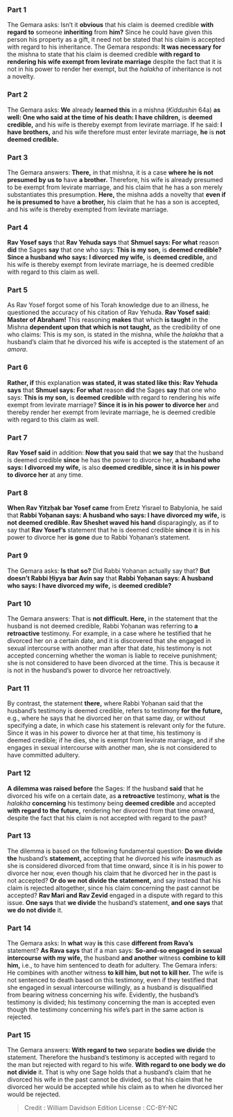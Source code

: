 
### Part 1
The Gemara asks: Isn’t it <b>obvious</b> that his claim is deemed credible <b>with regard to</b> someone <b>inheriting</b> from <b>him?</b> Since he could have given this person his property as a gift, it need not be stated that his claim is accepted with regard to his inheritance. The Gemara responds: <b>It was necessary for</b> the mishna to state that his claim is deemed credible <b>with regard to rendering his wife exempt from levirate marriage</b> despite the fact that it is not in his power to render her exempt, but the <i>halakha</i> of inheritance is not a novelty.

### Part 2
The Gemara asks: <b>We</b> already <b>learned this</b> in a mishna (<i>Kiddushin</i> 64a) <b>as well: One who said at the time of his death: I have children,</b> is <b>deemed credible,</b> and his wife is thereby exempt from levirate marriage. If he said: <b>I have brothers,</b> and his wife therefore must enter levirate marriage, <b>he</b> is <b>not deemed credible.</b>

### Part 3
The Gemara answers: <b>There,</b> in that mishna, it is a case <b>where he is not presumed by us to</b> have <b>a brother.</b> Therefore, his wife is already presumed to be exempt from levirate marriage, and his claim that he has a son merely substantiates this presumption. <b>Here,</b> the mishna adds a novelty that <b>even if he is presumed to</b> have <b>a brother,</b> his claim that he has a son is accepted, and his wife is thereby exempted from levirate marriage.

### Part 4
<b>Rav Yosef says</b> that <b>Rav Yehuda says</b> that <b>Shmuel says: For what</b> reason <b>did</b> the Sages <b>say</b> that one who says: <b>This is my son,</b> is <b>deemed credible? Since a husband who says: I divorced my wife,</b> is <b>deemed credible,</b> and his wife is thereby exempt from levirate marriage, he is deemed credible with regard to this claim as well.

### Part 5
As Rav Yosef forgot some of his Torah knowledge due to an illness, he questioned the accuracy of his citation of Rav Yehuda. <b>Rav Yosef said: Master of Abraham!</b> This reasoning <b>makes</b> that which <b>is taught</b> in the Mishna <b>dependent upon that which is not taught,</b> as the credibility of one who claims: This is my son, is stated in the mishna, while the <i>halakha</i> that a husband’s claim that he divorced his wife is accepted is the statement of an <i>amora</i>.

### Part 6
<b>Rather, if</b> this explanation <b>was stated, it was stated like this: Rav Yehuda says</b> that <b>Shmuel says: For what</b> reason <b>did</b> the Sages <b>say</b> that one who says: <b>This is my son,</b> is <b>deemed credible</b> with regard to rendering his wife exempt from levirate marriage? <b>Since it is in his power to divorce her</b> and thereby render her exempt from levirate marriage, he is deemed credible with regard to this claim as well.

### Part 7
<b>Rav Yosef said</b> in addition: <b>Now that you said</b> that <b>we say</b> that the husband is deemed credible <b>since</b> he has the power to divorce her, <b>a husband who says: I divorced my wife,</b> is also <b>deemed credible, since it is in his power to divorce her</b> at any time.

### Part 8
<b>When Rav Yitzḥak bar Yosef came</b> from Eretz Yisrael to Babylonia, he said that <b>Rabbi Yoḥanan says: A husband who says: I have divorced my wife,</b> is <b>not deemed credible. Rav Sheshet waved his hand</b> disparagingly, as if to say that <b>Rav Yosef’s</b> statement that he is deemed credible <b>since</b> it is in his power to divorce her <b>is gone</b> due to Rabbi Yoḥanan’s statement.

### Part 9
The Gemara asks: <b>Is that so?</b> Did Rabbi Yoḥanan actually say that? <b>But doesn’t Rabbi Ḥiyya bar Avin say</b> that <b>Rabbi Yoḥanan says: A husband who says: I have divorced my wife,</b> is <b>deemed credible?</b>

### Part 10
The Gemara answers: That is <b>not difficult. Here,</b> in the statement that the husband is not deemed credible, Rabbi Yoḥanan was referring to <b>a retroactive</b> testimony. For example, in a case where he testified that he divorced her on a certain date, and it is discovered that she engaged in sexual intercourse with another man after that date, his testimony is not accepted concerning whether the woman is liable to receive punishment; she is not considered to have been divorced at the time. This is because it is not in the husband’s power to divorce her retroactively.

### Part 11
By contrast, the statement <b>there,</b> where Rabbi Yoḥanan said that the husband’s testimony is deemed credible, refers to testimony <b>for the future,</b> e.g., where he says that he divorced her on that same day, or without specifying a date, in which case his statement is relevant only for the future. Since it was in his power to divorce her at that time, his testimony is deemed credible; if he dies, she is exempt from levirate marriage, and if she engages in sexual intercourse with another man, she is not considered to have committed adultery.

### Part 12
<b>A dilemma was raised before</b> the Sages: If the husband <b>said</b> that he divorced his wife on a certain date, as <b>a retroactive</b> testimony, <b>what is</b> the <i>halakha</i> <b>concerning</b> his testimony being <b>deemed credible</b> and accepted <b>with regard to the future,</b> rendering her divorced from that time onward, despite the fact that his claim is not accepted with regard to the past?

### Part 13
The dilemma is based on the following fundamental question: <b>Do we divide the</b> husband’s <b>statement,</b> accepting that he divorced his wife inasmuch as she is considered divorced from that time onward, since it is in his power to divorce her now, even though his claim that he divorced her in the past is not accepted? <b>Or do we not divide the statement,</b> and say instead that his claim is rejected altogether, since his claim concerning the past cannot be accepted? <b>Rav Mari and Rav Zevid</b> engaged in a dispute with regard to this issue. <b>One says</b> that <b>we divide</b> the husband’s statement, <b>and one says</b> that <b>we do not divide</b> it.

### Part 14
The Gemara asks: In <b>what</b> way <b>is</b> this case <b>different from Rava’s</b> statement? <b>As Rava says</b> that if a man says: <b>So-and-so engaged in sexual intercourse with my wife,</b> the husband <b>and another</b> witness <b>combine to kill him,</b> i.e., to have him sentenced to death for adultery. The Gemara infers: He combines with another witness <b>to kill him, but not to kill her.</b> The wife is not sentenced to death based on this testimony, even if they testified that she engaged in sexual intercourse willingly, as a husband is disqualified from bearing witness concerning his wife. Evidently, the husband’s testimony is divided; his testimony concerning the man is accepted even though the testimony concerning his wife’s part in the same action is rejected.

### Part 15
The Gemara answers: <b>With regard to two</b> separate <b>bodies we divide</b> the statement. Therefore the husband’s testimony is accepted with regard to the man but rejected with regard to his wife. <b>With regard to one body we do not divide</b> it. That is why one Sage holds that a husband’s claim that he divorced his wife in the past cannot be divided, so that his claim that he divorced her would be accepted while his claim as to when he divorced her would be rejected.

>Credit : William Davidson Edition
>License : CC-BY-NC